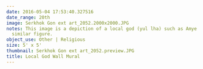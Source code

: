 ```yaml
---
date: 2016-05-04 17:53:40.327516
date_range: 20th
image: Serkhok Gon ext art_2052.2000x2000.JPG
notes: This image is a depiction of a local god (yul lha) such as Amye Machen or a
  similar figure.
object_use: Other | Religious
size: 5' x 5'
thumbnail: Serkhok Gon ext art_2052.preview.JPG
title: Local God Wall Mural
---
```


